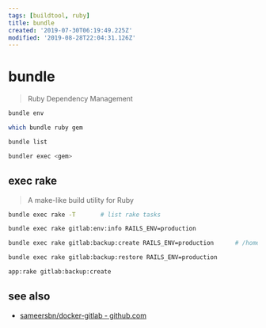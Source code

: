 ```yaml
---
tags: [buildtool, ruby]
title: bundle
created: '2019-07-30T06:19:49.225Z'
modified: '2019-08-28T22:04:31.126Z'
---
```


# bundle

> Ruby Dependency Management

```sh
bundle env

which bundle ruby gem

bundle list

bundler exec <gem>
```

## exec rake
> A make-like build utility for Ruby
```sh
bundle exec rake -T       # list rake tasks

bundle exec rake gitlab:env:info RAILS_ENV=production

bundle exec rake gitlab:backup:create RAILS_ENV=production      # /home/git/data/backups/ 

bundle exec rake gitlab:backup:restore RAILS_ENV=production

app:rake gitlab:backup:create
```
## see also
- [sameersbn/docker-gitlab - github.com](https://github.com/sameersbn/docker-gitlab/tree/e56b05963e86be76c6d17d9c6068a0d49e1e4306)
